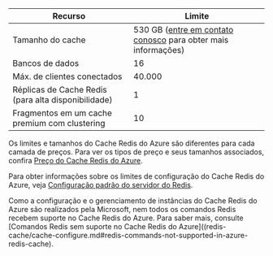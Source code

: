 | Recurso | Limite |
|---------------------------------------------|----------------------------------------|
| Tamanho do cache | 530 GB ([entre em contato conosco](mailto:wapteams@microsoft.com?subject=Redis%20Cache%20quota%20increase) para obter mais informações) |
| Bancos de dados | 16 |
| Máx. de clientes conectados | 40\.000 |
| Réplicas de Cache Redis (para alta disponibilidade) | 1 |
| Fragmentos em um cache premium com clustering | 10 |

Os limites e tamanhos do Cache Redis do Azure são diferentes para cada camada de preços. Para ver os tipos de preço e seus tamanhos associados, confira [Preço do Cache Redis do Azure](https://azure.microsoft.com/pricing/details/cache/).

Para obter informações sobre os limites de configuração do Cache Redis do Azure, veja [Configuração padrão do servidor do Redis](redis-cache/cache-configure.md#default-redis-server-configuration).

Como a configuração e o gerenciamento de instâncias do Cache Redis do Azure são realizados pela Microsoft, nem todos os comandos Redis recebem suporte no Cache Redis do Azure. Para saber mais, consulte [Comandos Redis sem suporte no Cache Redis do Azure]((redis-cache/cache-configure.md#redis-commands-not-supported-in-azure-redis-cache).

<!---HONumber=AcomDC_0128_2016-->